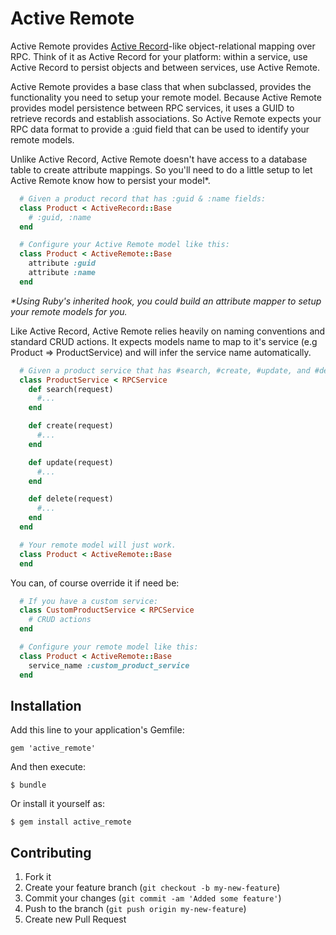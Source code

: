 # Active Remote

Active Remote provides [Active Record](https://github.com/rails/rails/tree/master/activerecord)-like object-relational mapping over RPC. Think of it as Active Record for your platform: within a service, use Active Record to persist objects and between services, use Active Remote.

Active Remote provides a base class that when subclassed, provides the functionality you need to setup your remote model. Because Active Remote provides model persistence between RPC services, it uses a GUID to retrieve records and establish associations. So Active Remote expects your RPC data format to provide a :guid field that can be used to identify your remote models.

Unlike Active Record, Active Remote doesn't have access to a database table to create attribute mappings. So you'll need to do a little setup to let Active Remote know how to persist your model*.

```Ruby
  # Given a product record that has :guid & :name fields:
  class Product < ActiveRecord::Base
    # :guid, :name
  end

  # Configure your Active Remote model like this:
  class Product < ActiveRemote::Base
    attribute :guid
    attribute :name
  end
```

_*Using Ruby's inherited hook, you could build an attribute mapper to setup your remote models for you._

Like Active Record, Active Remote relies heavily on naming conventions and standard CRUD actions. It expects models name to map to it's service (e.g Product => ProductService) and will infer the service name automatically.

```Ruby
  # Given a product service that has #search, #create, #update, and #delete endpoints
  class ProductService < RPCService
    def search(request)
      #...
    end

    def create(request)
      #...
    end

    def update(request)
      #...
    end

    def delete(request)
      #...
    end
  end

  # Your remote model will just work.
  class Product < ActiveRemote::Base
  end
```

 You can, of course override it if need be:

```Ruby
  # If you have a custom service:
  class CustomProductService < RPCService
    # CRUD actions
  end

  # Configure your remote model like this:
  class Product < ActiveRemote::Base
    service_name :custom_product_service
  end
```

## Installation

Add this line to your application's Gemfile:

    gem 'active_remote'

And then execute:

    $ bundle

Or install it yourself as:

    $ gem install active_remote


## Contributing

1. Fork it
2. Create your feature branch (`git checkout -b my-new-feature`)
3. Commit your changes (`git commit -am 'Added some feature'`)
4. Push to the branch (`git push origin my-new-feature`)
5. Create new Pull Request
